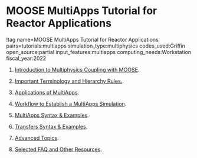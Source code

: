 # MOOSE MultiApps Tutorial for Reactor Applications

!tag name=MOOSE MultiApps Tutorial for Reactor Applications pairs=tutorials:multiapps
                       simulation_type:multiphysics
                       codes_used:Griffin
                       open_source:partial
                       input_features:multiapps
                       computing_needs:Workstation
                       fiscal_year:2022

1. [Introduction to Multiphysics Coupling with MOOSE](multiapps_chps/chp_1_motives.md).

2. [Important Terminology and Hierarchy Rules.](multiapps_chps/chp_2_terminology.md).

3. [Applications of MultiApps](multiapps_chps/chp_3_applications.md).

4. [Workflow to Establish a MultiApps Simulation](multiapps_chps/chp_4_workflow.md).

5. [MultiApps Syntax & Examples](multiapps_chps/chp_5_multiapps.md).

6. [Transfers Syntax & Examples](multiapps_chps/chp_6_transfers.md).

7. [Advanced Topics](multiapps_chps/chp_7_adv_topics.md).

8. [Selected FAQ and Other Resources](multiapps_chps/chp_8_faq.md).
